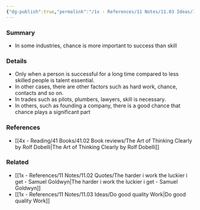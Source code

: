 ```yaml
---
{"dg-publish":true,"permalink":"/1x - References/11 Notes/11.03 Ideas/Illusion of skill/","title":"Illusion of skill","noteIcon":"","created":"2023-01-01T17:39:58.000+03:00","updated":"2024-02-14T20:18:29.430+03:00"}
---
```



### Summary
- In some industries, chance is more important to success than skill

### Details
- Only when a person is successful for a long time compared to less skilled people is talent essential.
- In other cases, there are other factors such as hard work, chance, contacts and so on.
- In trades such as pilots, plumbers, lawyers, skill is necessary.
- In others, such as founding a company, there is a good chance that chance plays a significant part

### References
- [[4x - Reading/41 Books/41.02 Book reviews/The Art of Thinking Clearly by Rolf Dobelli\|The Art of Thinking Clearly by Rolf Dobelli]]

### Related
- [[1x - References/11 Notes/11.02 Quotes/The harder i work the luckier i get - Samuel Goldwyn\|The harder i work the luckier i get - Samuel Goldwyn]]
- [[1x - References/11 Notes/11.03 Ideas/Do good quality Work\|Do good quality Work]]